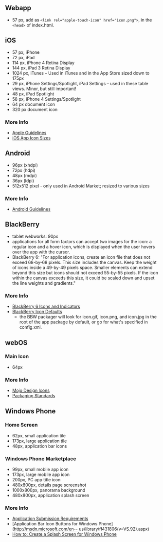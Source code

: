 ## Webapp
- 57 px, add as `<link rel="apple-touch-icon" href="icon.png">`, in the `<head>` of index.html.

## iOS
- 57 px, iPhone
- 72 px, iPad
- 114 px, iPhone 4 Retina Display
- 144 px, iPad 3 Retina Display
- 1024 px, iTunes – Used in iTunes and in the App Store sized down to 175px
- 29 px, iPhone Settings/Spotlight, iPad Settings – used in these table views. Minor, but still important!
- 48 px, iPad Spotlight
- 58 px, iPhone 4 Settings/Spotlight
- 64 px document icon
- 320 px document icon

### More Info
- [Apple Guidelines](http://developer.apple.com/library/ios/#documentation/userexperience/conceptual/mobilehig/IconsImages/IconsImages.html)
- [iOS App Icon Sizes](http://mrgan.tumblr.com/post/708404794/ios-app-icon-sizes)
 
## Android
- 96px (xhdpi) 
- 72px (hdpi)
- 48px (mdpi)
- 36px (ldpi) 
- 512x512 pixel - only used in Android Market; resized to various sizes 

### More Info
- [Android Guidelines](http://developer.android.com/guide/practices/ui_guidelines/icon_design_launcher.html)
 
## BlackBerry
- tablet webworks: 90px
- applications for all form factors can accept two images for the icon: a regular icon and a hover icon, which is displayed when the user hovers over the app with the cursor. 
- BlackBerry 6: "For application icons, create an icon file that does not exceed 68-by-68 pixels. This size includes the canvas. Keep the weight of icons inside a 49-by-49 pixels space. Smaller elements can extend beyond this size but icons should not exceed 55-by-55 pixels. If the icon within the canvas exceeds this size, it could be scaled down and upset the line weights and gradients." 

### More Info
- [BlackBerry 6 Icons and Indicators](http://docs.blackberry.com/en/developers/deliverables/17965/BlackBerry_6_icons_and_indicators_1152025_11.jsp )
- [BlackBerry Icon Defaults](http://docs.blackberry.com/en/developers/deliverables/20770/Application_icons_834662_11.jsp)
  - the BBW packager will look for icon.gif, icon.png, and icon.jpg in the root of the app package by default, or go for what's specified in config.xml.
 
## webOS
### Main Icon
- 64px

### More Info
- [Mojo Design Icons](http://www.webos-internals.org/wiki/Mojo_Design_Icons)
- [Packaging Standards](http://www.webos-internals.org/wiki/Packaging_Standards)
 
## Windows Phone
### Home Screen
- 62px, small application tile
- 173px, large application tile
- 48px, application bar icons

### Windows Phone Marketplace
- 99px, small mobile app icon
- 173px, large mobile app icon
- 200px, PC app title icon
- 480x800px, details page screenshot
- 1000x800px, panorama background
- 480x800px, application splash screen
 
### More Info
- [Application Submission Requirements](http://msdn.microsoft.com/en-us/library/hh184844%28v=VS.92%29.aspx)
- [Application Bar Icon Buttons for Windows Phone](http://msdn.microsoft.com/en-- us/library/ff431806(v=VS.92).aspx)
- [How to: Create a Splash Screen for Windows Phone](http://msdn.microsoft.com/en-us/library/ff769511(v=VS.92).aspx)